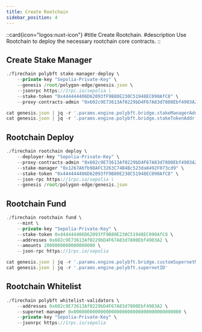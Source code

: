 ```yaml
---
title: Create Rootchain
sidebar_position: 4
---
```


 ::card{icon="logos:nuxt-icon"}
 #title
 Create Rootchain.
 #description
 Use Rootchain to deploy the necessary rootchain core contracts.
 ::

## Create Stake Manager
```js
./firechain polybft stake-manager-deploy \
    --private-key "Sepolia-Private-Key" \
    --genesis /root/polygon-edge/genesis.json \
    --jsonrpc https://1rpc.io/sepolia \
    --stake-token "0x444444406D62093fF9B80E230C51948EC090AfC8" \
    --proxy-contracts-admin "0x602c9E73613Af0229bD4F67A83d7800Ebf4903A2"
```

```js
cat genesis.json | jq -r '.params.engine.polybft.bridge.stakeManagerAddr'
cat genesis.json | jq -r '.params.engine.polybft.bridge.stakeTokenAddr'
```

## Rootchain Deploy
```js
./firechain rootchain deploy \
    --deployer-key "Sepolia-Private-Key" \
    --proxy-contracts-admin "0x602c9E73613Af0229bD4F67A83d7800Ebf4903A2" \
    --stake-manager "0x1267A6fb98AFC3263C74B4Bc523da8492F073cd9" \
    --stake-token "0x444444406D62093fF9B80E230C51948EC090AfC8" \
    --json-rpc https://1rpc.io/sepolia \
    --genesis /root/polygon-edge/genesis.json
```

## Rootchain Fund
```js
./firechain rootchain fund \
    --mint \
    --private-key "Sepolia-Private-Key" \
    --stake-token 0x444444406D62093fF9B80E230C51948EC090AfC8 \
    --addresses 0x602c9E73613Af0229bD4F67A83d7800Ebf4903A2 \
    --amounts 2000000000000000000 \
    --json-rpc https://1rpc.io/sepolia
```

```js
cat genesis.json | jq -r '.params.engine.polybft.bridge.customSupernetManagerAddr'
cat genesis.json | jq -r '.params.engine.polybft.supernetID'
```

## Rootchain Whitelist
```js
./firechain polybft whitelist-validators \
    --addresses 0x602c9E73613Af0229bD4F67A83d7800Ebf4903A2 \
    --supernet-manager 0x0000000000000000000000000000000000000000 \
    --private-key "Sepolia-Private-Key" \
    --jsonrpc https://1rpc.io/sepolia
```